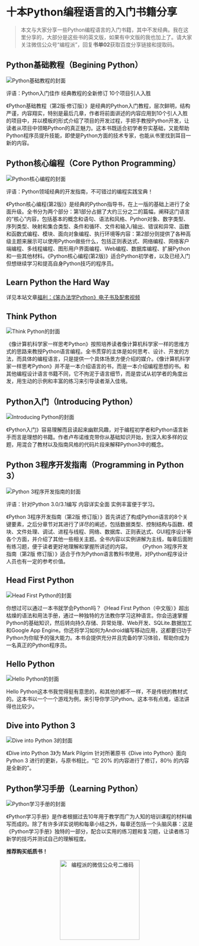 # 十本Python编程语言的入门书籍分享

> 本文与大家分享一些Python编程语言的入门书籍，其中不发经典。我在这里分享的，大部分是这些书的英文版，如果有中文版的我也加上了。请大家关注微信公众号“编程派”，回复**书单02**获取百度分享链接和提取码。

## Python基础教程（Begining Python）

![Python基础教程的封面](http://img13.360buyimg.com/n1/g16/M00/06/0C/rBEbRlN0ePIIAAAAAATT-qwU0sgAABPxwGZPeAABNQS784.jpg)

评语：Python入门佳作 经典教程的全新修订 10个项目引人入胜

《Python基础教程（第2版·修订版）》是经典的Python入门教程，层次鲜明，结构严谨，内容翔实，特别是最后几章，作者将前面讲述的内容应用到10个引人入胜的项目中，并以模板的形式介绍了项目的开发过程，手把手教授Python开发，让读者从项目中领略Python的真正魅力。这本书既适合初学者夯实基础，又能帮助Python程序员提升技能，即使是Python方面的技术专家，也能从书里找到耳目一新的内容。

## Python核心编程（Core Python Programming）

![Python核心编程的封面](http://img13.360buyimg.com/n1/g12/M00/0B/1C/rBEQYVGmwDYIAAAAAACljqv80AkAACUngByvjEAAKWm781.jpg)

评语：Python领域经典的开发指南，不可错过的编程实践宝典！

《Python核心编程(第2版)》是经典的Python指导书，在上一版的基础上进行了全面升级。全书分为两个部分：第1部分占据了大约三分之二的篇幅，阐释这门语言的“核心”内容，包括基本的概念和语句、语法和风格、Python对象、数字类型、序列类型、映射和集合类型、条件和循环、文件和输入/输出、错误和异常、函数和函数式编程、模块、面向对象编程、执行环境等内容：第2部分则提供了各种高级主题来展示可以使用Python做些什么，包括正则表达式、网络编程、网络客户端编程、多线程编程、图形用户界面编程、Web编程、数据库编程、扩展Python和一些其他材料。《Python核心编程(第2版)》适合Python初学者，以及已经入门但想继续学习和提高自身Python技巧的程序员。

## Learn Python the Hard Way

详见本站文章[福利：《笨办法学Python》电子书及配套视频](http://codingpy.com/article/learn-python-the-hard-way-resources/)

## Think Python

![Think Python的封面](http://img10.360buyimg.com/n1/g13/M01/06/0B/rBEhUlIN-WQIAAAAAAH2LTxfSB8AACIjgIqR5sAAfZF877.jpg)

《像计算机科学家一样思考Python》按照培养读者像计算机科学家一样的思维方式的思路来教授Python语言编程。全书贯穿的主体是如何思考、设计、开发的方法，而具体的编程语言，只是提供一个具体场景方便介绍的媒介。《像计算机科学家一样思考Python》并不是一本介绍语言的书，而是一本介绍编程思想的书。和其他编程设计语言书籍不同，它不拘泥于语言细节，而是尝试从初学者的角度出发，用生动的示例和丰富的练习来引导读者渐入佳境。

## Python入门（Introducing Python）

![Introducing Python的封面](http://img11.360buyimg.com/n1/s200x200_jfs/t1624/95/942501345/23924/67fe0640/55b2e310Nb4a55691.jpg)

《Python入门》容易理解而且读起来幽默风趣，对于编程初学者和Python语言新手而言是理想的书籍。作者卢布诺维克带你从基础知识开始，到深入和多样的议题，用混合了教材以及指南风格的代码片段来解释Python3中的概念。

## Python 3程序开发指南（Programming in Python 3）

![Python 3程序开发指南的封面](http://img14.360buyimg.com/n1/s200x200_jfs/t1231/119/476768433/100875/80d7c4f7/55264f44Nbc0ffadf.jpg)

评语：针对Python 3.0/3.1编写 内容详实全面 实例丰富便于学习。

《Python 3程序开发指南（第2版 修订版）》首先讲述了构成Python语言的8个关键要素，之后分章节对其进行了详尽的阐述，包括数据类型、控制结构与函数、模块、文件处理、调试、进程与线程、网络、数据库、正则表达式、GUI程序设计等各个方面，并介绍了其他一些相关主题。全书内容以实例讲解为主线，每章后面附有练习题，便于读者更好地理解和掌握所讲述的内容。
　　《Python 3程序开发指南（第2版 修订版）》适合于作为Python语言教科书使用，对Python程序设计人员也有一定的参考价值。

## Head First Python

![Head First Python的封面](http://img12.360buyimg.com/n1/jfs/t2041/184/1662365071/151082/c01e1831/566f8a8eN240a7dae.jpg)

你想过可以通过一本书就学会Python吗？《Head First Python（中文版）》超出枯燥的语法和用法手册，通过一种独特的方法教你学习这种语言。你会迅速掌握Python的基础知识，然后转向持久存储、异常处理、Web开发、SQLite.数据加工和Google App Engine。你还将学习如何为Android编写移动应用，这都要归功于Python为你赋予的强大能力。本书会提供充分并且完备的学习体验，帮助你成为一名真正的Python程序员。

## Hello Python

![Hello Python的封面](http://img13.360buyimg.com/n1/jfs/t370/17/386442927/18041/3abdbd6a/541a1408Nc5304ed3.jpg)

Hello Python这本书我觉得挺有意思的，和其他的都不一样，不是传统的教材式的。这本书以一个一个游戏为例，来引导你学习Python。这本书有点难，语法讲得也比较少。

## Dive into Python 3

![Dive into Python 3的封面](http://img11.360buyimg.com/n1/s200x200_g13/M08/09/07/rBEhU1NcwTsIAAAAAABlyTksCDwAAMg8AJNuMcAAGXh113.jpg)

《Dive into Python 3》为 Mark Pilgrim 针对所著原书《Dive into Python》面向 Python 3 进行的更新，与原书相比，“它 20% 的内容进行了修订，80％ 的内容是全新的”。

## Python学习手册（Learning Python）

![Python学习手册的封面](http://img12.360buyimg.com/n1/10838/a8745331-76f4-462d-8bbf-e6519f2473b9.jpg)

《Python学习手册》是作者根据过去10年用于教学而广为人知的培训课程的材料编写而成的。除了有许多详实说明和每章小结之外，每章还包括一个头脑风暴：这是《Python学习手册》独特的一部分，配合以实用的练习题和复习题，让读者练习新学的技巧并测试自己的理解程度。


**推荐购买纸质书！**

<p style="text-align:center"><img src="http://codingpy.com/static/images/wechat-of-codingpy.jpg" alt="编程派的微信公众号二维码" style="width:215px;height:215px"></p>

